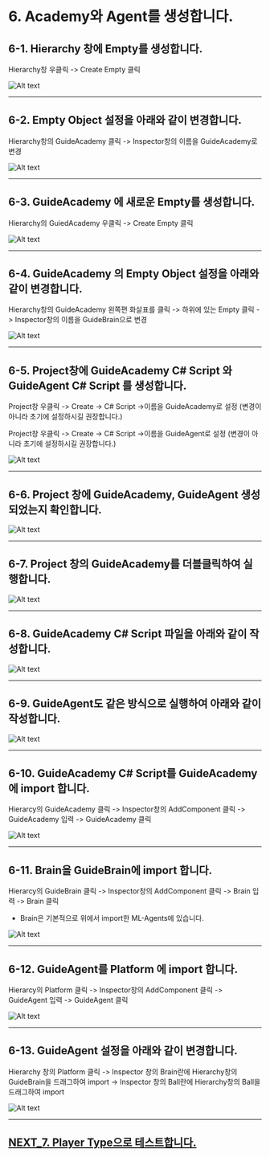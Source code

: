 # 6. Academy와 Agent를 생성합니다.

## 6-1. Hierarchy 창에 Empty를 생성합니다.

Hierarchy창 우클릭 -> Create Empty 클릭

![Alt text](/unity_ml_agents_guide/6.make_academy_and_agents/1.create_empty.png)
- - -

## 6-2. Empty Object 설정을 아래와 같이 변경합니다.

Hierarchy창의 GuideAcademy 클릭 -> Inspector창의 이름을 GuideAcademy로 변경

![Alt text](/unity_ml_agents_guide/6.make_academy_and_agents/2.create_guide_academy.png)
- - -

## 6-3. GuideAcademy 에 새로운 Empty를 생성합니다.

Hierarchy의 GuiedAcademy 우클릭 -> Create Empty 클릭

![Alt text](/unity_ml_agents_guide/6.make_academy_and_agents/3.create_empty2_in_guide_academy.png)
- - -

## 6-4. GuideAcademy 의 Empty Object 설정을 아래와 같이 변경합니다.

Hierarchy창의 GuideAcademy 왼쪽편 화살표를 클릭 -> 하위에 있는 Empty 클릭 ->  Inspector창의 이름을 GuideBrain으로 변경

![Alt text](/unity_ml_agents_guide/6.make_academy_and_agents/4.create_guide_brain.png)
- - -

## 6-5. Project창에 GuideAcademy C# Script 와 GuideAgent C# Script 를 생성합니다.

Project창 우클릭 -> Create -> C# Script ->이름을 GuideAcademy로 설정 (변경이 아니라 초기에 설정하시길 권장합니다.)

Project창 우클릭 -> Create -> C# Script ->이름을 GuideAgent로 설정 (변경이 아니라 초기에 설정하시길 권장합니다.)

![Alt text](/unity_ml_agents_guide/6.make_academy_and_agents/5.create_Script.png)
- - -

## 6-6. Project 창에 GuideAcademy, GuideAgent 생성 되었는지 확인합니다.

![Alt text](/unity_ml_agents_guide/6.make_academy_and_agents/6.created_2Scripts.png)
- - -

## 6-7. Project 창의 GuideAcademy를 더블클릭하여 실행합니다.

![Alt text](/unity_ml_agents_guide/6.make_academy_and_agents/7.open_Guide_Academy.png)
- - -

## 6-8. GuideAcademy C# Script 파일을 아래와 같이 작성합니다.

![Alt text](/unity_ml_agents_guide/6.make_academy_and_agents/8.edit_Guide_Academy.png)
- - -

## 6-9. GuideAgent도 같은 방식으로 실행하여 아래와 같이 작성합니다.

![Alt text](/unity_ml_agents_guide/6.make_academy_and_agents/9.edit_Guide_Agent.png)
- - -

## 6-10. GuideAcademy C# Script를 GuideAcademy에 import 합니다.

Hierarcy의 GuideAcademy 클릭 -> Inspector창의 AddComponent 클릭 -> GuideAcademy 입력 -> GuideAcademy 클릭

![Alt text](/unity_ml_agents_guide/6.make_academy_and_agents/10.import_Guide_Academy.png)
- - -

## 6-11. Brain을 GuideBrain에 import 합니다.

Hierarcy의 GuideBrain 클릭 -> Inspector창의 AddComponent 클릭 -> Brain 입력 -> Brain 클릭

* Brain은 기본적으로 위에서 import한 ML-Agents에 있습니다.

![Alt text](/unity_ml_agents_guide/6.make_academy_and_agents/11.import_Brain.png)
- - -

## 6-12. GuideAgent를 Platform 에 import 합니다.

Hierarcy의 Platform 클릭 -> Inspector창의 AddComponent 클릭 -> GuideAgent 입력 -> GuideAgent 클릭

![Alt text](/unity_ml_agents_guide/6.make_academy_and_agents/12.import_Guide_Agent.png)
- - -

## 6-13. GuideAgent 설정을 아래와 같이 변경합니다.

Hierarchy 창의 Platform 클릭 -> Inspector 창의 Brain란에 Hierarchy창의 GuideBrain을 드래그하여 import -> Inspector 창의 Ball란에 Hierarchy창의 Ball을 드래그하여 import

![Alt text](/unity_ml_agents_guide/6.make_academy_and_agents/13.set_Guide_Agent.png)
- - -

## [NEXT_7. Player Type으로 테스트합니다.](https://github.com/hyunho1027/Unity_ML_Agents_Guide/tree/master/unity_ml_agents_guide/7.test_player_mode)

